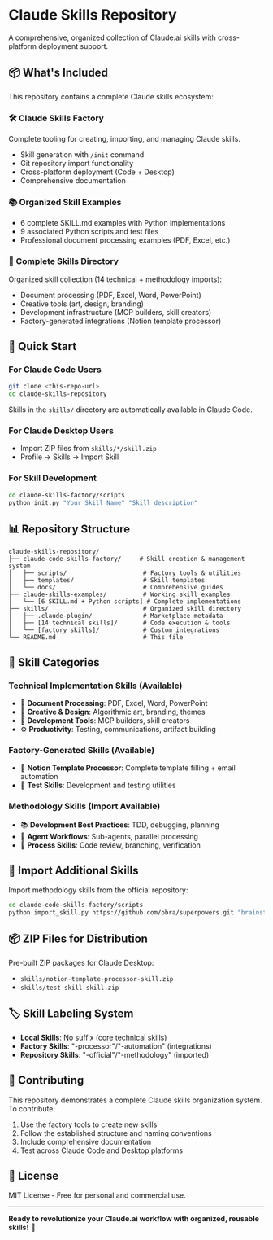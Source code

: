 # Claude Skills Repository

A comprehensive, organized collection of Claude.ai skills with cross-platform deployment support.

## 📦 **What's Included**

This repository contains a complete Claude skills ecosystem:

### **🛠 Claude Skills Factory**
Complete tooling for creating, importing, and managing Claude skills.
- Skill generation with `/init` command
- Git repository import functionality
- Cross-platform deployment (Code + Desktop)
- Comprehensive documentation

### **📚 Organized Skill Examples**
- 6 complete SKILL.md examples with Python implementations
- 9 associated Python scripts and test files
- Professional document processing examples (PDF, Excel, etc.)

### **🎯 Complete Skills Directory**
Organized skill collection (14 technical + methodology imports):
- Document processing (PDF, Excel, Word, PowerPoint)
- Creative tools (art, design, branding)
- Development infrastructure (MCP builders, skill creators)
- Factory-generated integrations (Notion template processor)

## 🚀 **Quick Start**

### **For Claude Code Users**
```bash
git clone <this-repo-url>
cd claude-skills-repository
```

Skills in the `skills/` directory are automatically available in Claude Code.

### **For Claude Desktop Users**
- Import ZIP files from `skills/*/skill.zip`
- Profile → Skills → Import Skill

### **For Skill Development**
```bash
cd claude-skills-factory/scripts
python init.py "Your Skill Name" "Skill description"
```

## 📊 **Repository Structure**

```
claude-skills-repository/
├── claude-code-skills-factory/     # Skill creation & management system
│   ├── scripts/                     # Factory tools & utilities
│   ├── templates/                   # Skill templates
│   └── docs/                        # Comprehensive guides
├── claude-skills-examples/          # Working skill examples
│   └── [6 SKILL.md + Python scripts] # Complete implementations
├── skills/                          # Organized skill directory
│   ├── .claude-plugin/              # Marketplace metadata
│   ├── [14 technical skills]/       # Code execution & tools
│   └── [factory skills]/            # Custom integrations
└── README.md                        # This file
```

## 🎯 **Skill Categories**

### **Technical Implementation Skills** (Available)
- 🔧 **Document Processing**: PDF, Excel, Word, PowerPoint
- 🎨 **Creative & Design**: Algorithmic art, branding, themes
- 🤖 **Development Tools**: MCP builders, skill creators
- ⚙️ **Productivity**: Testing, communications, artifact building

### **Factory-Generated Skills** (Available)
- 📧 **Notion Template Processor**: Complete template filling + email automation
- 🧪 **Test Skills**: Development and testing utilities

### **Methodology Skills** (Import Available)
- 📚 **Development Best Practices**: TDD, debugging, planning
- 🧠 **Agent Workflows**: Sub-agents, parallel processing
- 🔄 **Process Skills**: Code review, branching, verification

## 🔄 **Import Additional Skills**

Import methodology skills from the official repository:

```bash
cd claude-code-skills-factory/scripts
python import_skill.py https://github.com/obra/superpowers.git "brainstorming-methodology"
```

## 📦 **ZIP Files for Distribution**

Pre-built ZIP packages for Claude Desktop:
- `skills/notion-template-processor-skill.zip`
- `skills/test-skill-skill.zip`

## 🏷️ **Skill Labeling System**

- **Local Skills**: No suffix (core technical skills)
- **Factory Skills**: "-processor"/"-automation" (integrations)
- **Repository Skills**: "-official"/"-methodology" (imported)

## 🤝 **Contributing**

This repository demonstrates a complete Claude skills organization system. To contribute:

1. Use the factory tools to create new skills
2. Follow the established structure and naming conventions
3. Include comprehensive documentation
4. Test across Claude Code and Desktop platforms

## 📄 **License**

MIT License - Free for personal and commercial use.

---

**Ready to revolutionize your Claude.ai workflow with organized, reusable skills!** 🚀
